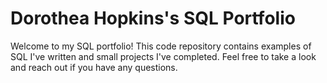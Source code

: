 # Dorothea Hopkins's SQL Portfolio
Welcome to my SQL portfolio! This code repository contains examples of SQL I've written and small projects I've completed. Feel free to take a look and reach out if you have any questions.
